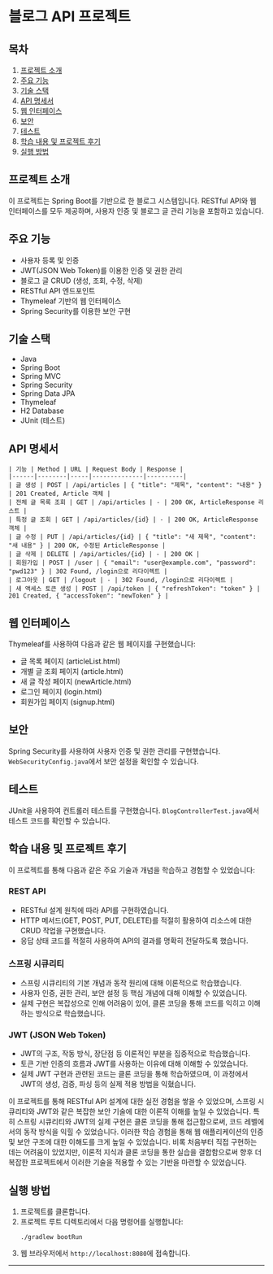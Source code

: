 # 블로그 API 프로젝트
## 목차
1. [프로젝트 소개](#프로젝트-소개)
2. [주요 기능](#주요-기능)
3. [기술 스택](#기술-스택)
4. [API 명세서](#api-명세서)
5. [웹 인터페이스](#웹-인터페이스)
6. [보안](#보안)
7. [테스트](#테스트)
8. [학습 내용 및 프로젝트 후기](#학습-내용-및-프로젝트-후기)
9. [실행 방법](#실행-방법)

## 프로젝트 소개
이 프로젝트는 Spring Boot를 기반으로 한 블로그 시스템입니다. RESTful API와 웹 인터페이스를 모두 제공하며, 사용자 인증 및 블로그 글 관리 기능을 포함하고 있습니다.

## 주요 기능
- 사용자 등록 및 인증
- JWT(JSON Web Token)를 이용한 인증 및 권한 관리
- 블로그 글 CRUD (생성, 조회, 수정, 삭제)
- RESTful API 엔드포인트
- Thymeleaf 기반의 웹 인터페이스
- Spring Security를 이용한 보안 구현

## 기술 스택
- Java
- Spring Boot
- Spring MVC
- Spring Security
- Spring Data JPA
- Thymeleaf
- H2 Database
- JUnit (테스트)


## API 명세서
```
| 기능 | Method | URL | Request Body | Response |
|------|--------|-----|--------------|----------|
| 글 생성 | POST | /api/articles | { "title": "제목", "content": "내용" } | 201 Created, Article 객체 |
| 전체 글 목록 조회 | GET | /api/articles | - | 200 OK, ArticleResponse 리스트 |
| 특정 글 조회 | GET | /api/articles/{id} | - | 200 OK, ArticleResponse 객체 |
| 글 수정 | PUT | /api/articles/{id} | { "title": "새 제목", "content": "새 내용" } | 200 OK, 수정된 ArticleResponse |
| 글 삭제 | DELETE | /api/articles/{id} | - | 200 OK |
| 회원가입 | POST | /user | { "email": "user@example.com", "password": "pwd123" } | 302 Found, /login으로 리다이렉트 |
| 로그아웃 | GET | /logout | - | 302 Found, /login으로 리다이렉트 |
| 새 액세스 토큰 생성 | POST | /api/token | { "refreshToken": "token" } | 201 Created, { "accessToken": "newToken" } |
```


## 웹 인터페이스
Thymeleaf를 사용하여 다음과 같은 웹 페이지를 구현했습니다:
- 글 목록 페이지 (articleList.html)
- 개별 글 조회 페이지 (article.html)
- 새 글 작성 페이지 (newArticle.html)
- 로그인 페이지 (login.html)
- 회원가입 페이지 (signup.html)

## 보안
Spring Security를 사용하여 사용자 인증 및 권한 관리를 구현했습니다. `WebSecurityConfig.java`에서 보안 설정을 확인할 수 있습니다.

## 테스트
JUnit을 사용하여 컨트롤러 테스트를 구현했습니다. `BlogControllerTest.java`에서 테스트 코드를 확인할 수 있습니다.

## 학습 내용 및 프로젝트 후기

이 프로젝트를 통해 다음과 같은 주요 기술과 개념을 학습하고 경험할 수 있었습니다:

### REST API
- RESTful 설계 원칙에 따라 API를 구현하였습니다.
- HTTP 메서드(GET, POST, PUT, DELETE)를 적절히 활용하여 리소스에 대한 CRUD 작업을 구현했습니다.
- 응답 상태 코드를 적절히 사용하여 API의 결과를 명확히 전달하도록 했습니다.

### 스프링 시큐리티
- 스프링 시큐리티의 기본 개념과 동작 원리에 대해 이론적으로 학습했습니다.
- 사용자 인증, 권한 관리, 보안 설정 등 핵심 개념에 대해 이해할 수 있었습니다.
- 실제 구현은 복잡성으로 인해 어려움이 있어, 클론 코딩을 통해 코드를 익히고 이해하는 방식으로 학습했습니다.

### JWT (JSON Web Token)
- JWT의 구조, 작동 방식, 장단점 등 이론적인 부분을 집중적으로 학습했습니다.
- 토큰 기반 인증의 흐름과 JWT를 사용하는 이유에 대해 이해할 수 있었습니다.
- 실제 JWT 구현과 관련된 코드는 클론 코딩을 통해 학습하였으며, 이 과정에서 JWT의 생성, 검증, 파싱 등의 실제 적용 방법을 익혔습니다.

이 프로젝트를 통해 RESTful API 설계에 대한 실전 경험을 쌓을 수 있었으며, 스프링 시큐리티와 JWT와 같은 복잡한 보안 기술에 대한 이론적 이해를 높일 수 있었습니다. 특히 스프링 시큐리티와 JWT의 실제 구현은 클론 코딩을 통해 접근함으로써, 코드 레벨에서의 동작 방식을 익힐 수 있었습니다.
이러한 학습 경험을 통해 웹 애플리케이션의 인증 및 보안 구조에 대한 이해도를 크게 높일 수 있었습니다. 비록 처음부터 직접 구현하는 데는 어려움이 있었지만, 이론적 지식과 클론 코딩을 통한 실습을 결합함으로써 향후 더 복잡한 프로젝트에서 이러한 기술을 적용할 수 있는 기반을 마련할 수 있었습니다.

## 실행 방법
1. 프로젝트를 클론합니다.
2. 프로젝트 루트 디렉토리에서 다음 명령어를 실행합니다:
   ```
   ./gradlew bootRun
   ```
3. 웹 브라우저에서 `http://localhost:8080`에 접속합니다.

---
